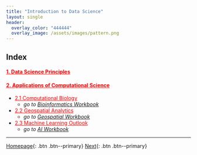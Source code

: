 ```yaml
---
title: "Introduction to Data Science"
layout: single
header:
  overlay_color: "444444"
  overlay_image: /assets/images/pattern.png
---
```





## Index

#### **<a href="" style="color: red;">1. Data Science Principles</a>**          <!--- **[Data Science Principles]()** -->
#### **<a href="" style="color: red;">2. Applications of Computational Science</a>**  <!--- **[Applications of Computational Science]()** -->
  * <a href="" style="color: red;">2.1 Computational Biology</a>                <!--- [Computational Biology]() -->
    * *go to [Bioinformatics Workbook](https://bioinformaticsworkbook.org/)*
  * <a href="" style="color: red;">2.2 Geospatial Analytics</a>                 <!--- [Computational Biology]() -->
    * *go to [Geospatial Workbook](https://geospatial.101workbook.org)*
  * <a href="" style="color: red;">2.3 Machine Learning Outlook</a>             <!--- [Machine Learning Outlook]() -->
    * *go to [AI Workbook](https://isugenomics.github.io/AI-workbook/)*


---

[Homepage](../index.md){: .btn  .btn--primary}
[Next](){: .btn  .btn--primary}
